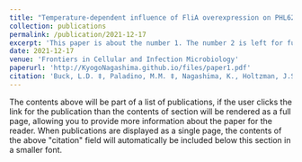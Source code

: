 ```yaml
---
title: "Temperature-dependent influence of FliA overexpression on PHL628 E. coli biofilm growth and composition"
collection: publications
permalink: /publication/2021-12-17
excerpt: 'This paper is about the number 1. The number 2 is left for future work.'
date: 2021-12-17
venue: 'Frontiers in Cellular and Infection Microbiology'
paperurl: 'http://KyogoNagashima.github.io/files/paper1.pdf'
citation: 'Buck, L.D. ‡, Paladino, M.M. ‡, Nagashima, K., Holtzman, J.S., Brezel, E.R., Urso, S.J., Ryno, L.M. Temperature-dependent influence of FliA overexpression on PHL628 E. coli biofilm growth and composition. Frontiers in Cellular and Infection Microbiology, 2021, 11, 775270. DOI: 10.3389/fcimb.2021.775270'
---
```


The contents above will be part of a list of publications, if the user clicks the link for the publication than the contents of section will be rendered as a full page, allowing you to provide more information about the paper for the reader. When publications are displayed as a single page, the contents of the above "citation" field will automatically be included below this section in a smaller font.
